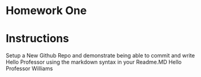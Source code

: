 
# Homework One
# Instructions
Setup a New Github Repo and demonstrate being able to commit and write Hello Professor using the markdown syntax in your Readme.MD
Hello Professor Williams
